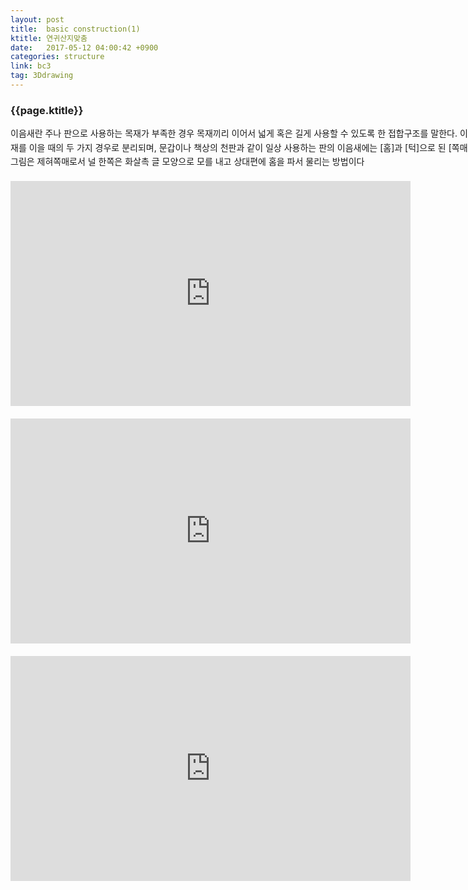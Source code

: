 ```yaml
---
layout: post
title:  basic construction(1)
ktitle: 연귀산지맞춤
date:   2017-05-12 04:00:42 +0900
categories: structure
link: bc3
tag: 3Ddrawing
---
```


<div style="width:900px; margin:0px auto">

<h3>
	{{page.ktitle}}
</h3>

<p style="line-height: 160%">이음새란 주나 판으로 사용하는 목재가 부족한 경우 목재끼리 이어서 넓게 혹은 길게 사용할 수 있도록 한 접합구조를 말한다. 이음새는 판재를 이을 때와 골재를 이을 때의 두 가지 경우로 분리되며, 문갑이나 책상의 천판과 같이 일상 사용하는 판의 이음새에는 [홈]과 [턱]으로 된 [쪽매]와 [촉]의 구조로 접합된다. 그림은 제혀쪽매로서 널 한쪽은 화살촉 글 모양으로 모를 내고 상대편에 홈을 파서 물리는 방법이다</p>	
</div>	

<div style="text-align:center; margin:20px 0px 30px 0px; display: block;">

<iframe  style="margin-bottom:20px" width="640" height="360" src="https://www.youtube.com/embed/-c1H9uEZOFA" frameborder="0" allowfullscreen></iframe>


<iframe  style="margin-bottom:20px" width="640" height="360" src="https://www.youtube.com/embed/ddx9eRD03zk" frameborder="0" allowfullscreen></iframe>

<iframe width="640" height="360" src="https://www.youtube.com/embed/RDBw9XSC-bU" frameborder="0" allowfullscreen></iframe>
</div>
